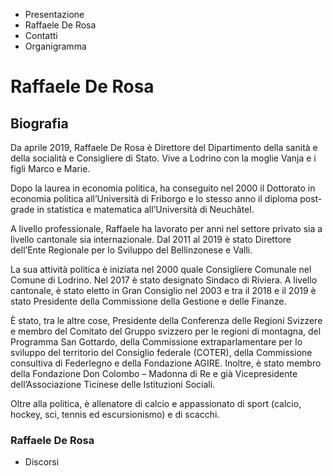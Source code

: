   * Presentazione
  * Raffaele De Rosa
  * Contatti
  * Organigramma

#  Raffaele De Rosa

##  Biografia

Da aprile 2019, Raffaele De Rosa è Direttore del Dipartimento della sanità e
della socialità e Consigliere di Stato. Vive a Lodrino con la moglie Vanja e i
figli Marco e Marie.

Dopo la laurea in economia politica, ha conseguito nel 2000 il Dottorato in
economia politica all’Università di Friborgo e lo stesso anno il diploma post-
grade in statistica e matematica all’Università di Neuchâtel.

A livello professionale, Raffaele ha lavorato per anni nel settore privato sia
a livello cantonale sia internazionale. Dal 2011 al 2019 è stato Direttore
dell’Ente Regionale per lo Sviluppo del Bellinzonese e Valli.

La sua attività politica è iniziata nel 2000 quale Consigliere Comunale nel
Comune di Lodrino. Nel 2017 è stato designato Sindaco di Riviera. A livello
cantonale, è stato eletto in Gran Consiglio nel 2003 e tra il 2018 e il 2019 è
stato Presidente della Commissione della Gestione e delle Finanze.

È stato, tra le altre cose, Presidente della Conferenza delle Regioni Svizzere
e membro del Comitato del Gruppo svizzero per le regioni di montagna, del
Programma San Gottardo, della Commissione extraparlamentare per lo sviluppo
del territorio del Consiglio federale (COTER), della Commissione consultiva di
Federlegno e della Fondazione AGIRE. Inoltre, è stato membro della Fondazione
Don Colombo – Madonna di Re e già Vicepresidente dell’Associazione Ticinese
delle Istituzioni Sociali.

Oltre alla politica, è allenatore di calcio e appassionato di sport (calcio,
hockey, sci, tennis ed escursionismo) e di scacchi.

###  Raffaele De Rosa

  * Discorsi

